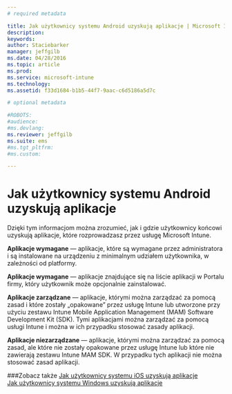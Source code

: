 ```yaml
---
# required metadata

title: Jak użytkownicy systemu Android uzyskują aplikacje | Microsoft Intune
description:
keywords:
author: Staciebarker
manager: jeffgilb
ms.date: 04/28/2016
ms.topic: article
ms.prod:
ms.service: microsoft-intune
ms.technology:
ms.assetid: f33d1684-b1b5-44f7-9aac-c6d5186a5d7c

# optional metadata

#ROBOTS:
#audience:
#ms.devlang:
ms.reviewer: jeffgilb
ms.suite: ems
#ms.tgt_pltfrm:
#ms.custom:

---
```



# Jak użytkownicy systemu Android uzyskują aplikacje
Dzięki tym informacjom można zrozumieć, jak i gdzie użytkownicy końcowi uzyskują aplikacje, które rozprowadzasz przez usługę Microsoft Intune. 

**Aplikacje wymagane** — aplikacje, które są wymagane przez administratora i są instalowane na urządzeniu z minimalnym udziałem użytkownika, w zależności od platformy.

**Aplikacje wymagane** — aplikacje znajdujące się na liście aplikacji w Portalu firmy, który użytkownik może opcjonalnie zainstalować.

**Aplikacje zarządzane** — aplikacje, którymi można zarządzać za pomocą zasad i które zostały „opakowane” przez usługę Intune lub utworzone przy użyciu zestawu Intune Mobile Application Management (MAM) Software Development Kit (SDK). Tymi aplikacjami można zarządzać za pomocą usługi Intune i można w ich przypadku stosować zasady aplikacji.

**Aplikacje niezarządzane** — aplikacje, którymi można zarządzać za pomocą zasad, ale które nie zostały opakowane przez usługę Intune lub które nie zawierają zestawu Intune MAM SDK. W przypadku tych aplikacji nie można stosować zasad aplikacji.

###Zobacz także
[Jak użytkownicy systemu iOS uzyskują aplikacje](how-your-ios-users-get-their-apps.md)</br>
[Jak użytkownicy systemu Windows uzyskują aplikacje](how-your-windows-users-get-their-apps.md)

<!--HONumber=May16_HO1-->


